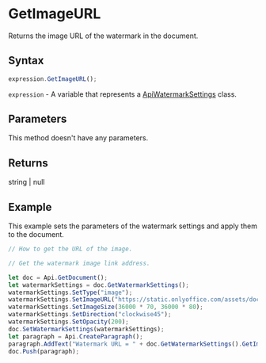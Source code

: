 # GetImageURL

Returns the image URL of the watermark in the document.

## Syntax

```javascript
expression.GetImageURL();
```

`expression` - A variable that represents a [ApiWatermarkSettings](../ApiWatermarkSettings.md) class.

## Parameters

This method doesn't have any parameters.

## Returns

string \| null

## Example

This example sets the parameters of the watermark settings and apply them to the document.

```javascript editor-docx
// How to get the URL of the image.

// Get the watermark image link address.

let doc = Api.GetDocument();
let watermarkSettings = doc.GetWatermarkSettings();
watermarkSettings.SetType("image");
watermarkSettings.SetImageURL("https://static.onlyoffice.com/assets/docs/samples/img/onlyoffice_logo.png");
watermarkSettings.SetImageSize(36000 * 70, 36000 * 80);
watermarkSettings.SetDirection("clockwise45");
watermarkSettings.SetOpacity(200);
doc.SetWatermarkSettings(watermarkSettings);
let paragraph = Api.CreateParagraph();
paragraph.AddText("Watermark URL = " + doc.GetWatermarkSettings().GetImageURL());
doc.Push(paragraph);
```
